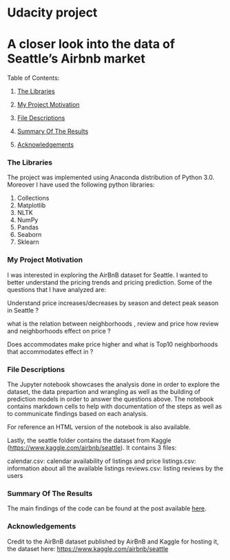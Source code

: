 
# Udacity project

# A closer look into the data of Seattle’s Airbnb market


Table of Contents:

1. [The Libraries](https://github.com/Hamadalnamazi/Project-4/blob/master/README.md#the-libraries)

2. [My Project Motivation](https://github.com/Hamadalnamazi/Project-4/blob/master/README.md#my-project-motivation)

3. [File Descriptions](https://github.com/Hamadalnamazi/Project-4/blob/master/README.md#file-descriptions)

4. [Summary Of The Results](https://github.com/Hamadalnamazi/Project-4/blob/master/README.md#summary-of-the-results)

5. [Acknowledgements](https://github.com/Hamadalnamazi/Project-4/blob/master/README.md#acknowledgements)

### The Libraries

The project was implemented using Anaconda distribution of Python 3.0. Moreover I have used the following python libraries:

1. Collections
2. Matplotlib
3. NLTK
4. NumPy
5. Pandas
6. Seaborn
7. Sklearn

### My Project Motivation

I was interested in exploring the AirBnB dataset for Seattle. I wanted to better understand the pricing trends and pricing prediction. Some of the questions that I have analyzed are:

Understand price increases/decreases by season and detect peak season in Seattle ?

what is the relation between neighborhoods , review and price how review and neighborhoods effect on price ?

Does accommodates make price higher and what is Top10 neighborhoods that accommodates effect in ?

### File Descriptions

The Jupyter notebook showcases the analysis done in order to explore the dataset, the data prepartion and wrangling as well as the building of prediction models in order to answer the questions above. The notebook contains markdown cells to help with documentation of the steps as well as to communicate findings based on each analysis.

For reference an HTML version of the notebook is also available.

Lastly, the seattle folder contains the dataset from Kaggle (https://www.kaggle.com/airbnb/seattle). It contains 3 files:

calendar.csv: calendar availability of listings and price
listings.csv: information about all the available listings
reviews.csv: listing reviews by the users

### Summary Of The Results


The main findings of the code can be found at the post available [here](https://medium.com/analytics-vidhya/simplifying-social-media-sentiment-analysis-using-vader-in-python-f9e6ec6fc52f).

### Acknowledgements
Credit to the AirBnB dataset published by AirBnB and Kaggle for hosting it, the dataset here: https://www.kaggle.com/airbnb/seattle



